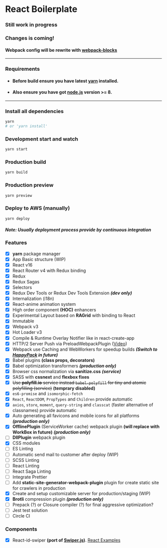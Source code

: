 # React Boilerplate

### Still work in progress

### Changes is coming!
#### Webpack config will be rewrite with [webpack-blocks](https://github.com/andywer/webpack-blocks)

---

### Requirements

- #### Before build ensure you have latest **[yarn](https://yarnpkg.com/lang/en/docs/install/#mac-tab)** installed.
- #### Also ensure you have got **[node.js](https://nodejs.org/en/download/current)** version >= 8.

---

### Install all dependencies

```bash
yarn
# or 'yarn install'
```

### Development start and watch

```bash
yarn start
```

### Production build

```bash
yarn build
```

### Production preview

```bash
yarn preview
```

### Deploy to AWS (manually)

```bash
yarn deploy
```

#### ***Note: Usually deployment process provide by continuous integration***

### Features

- [x] **yarn** package manager
- [x] App Basic structure (WIP)
- [x] React v16
- [x] React Router v4 with Redux binding
- [x] Redux
- [x] Redux Sagas
- [x] Selectors
- [x] Redux Dev Tools or Redux Dev Tools Extension ***(dev only)***
- [x] Internalization (i18n)
- [x] React-anime animation system
- [x] High order component **(HOC)** enhancers
- [x] Experimental Layout based on **RAGrid** with binding to React
- [x] Immutable
- [x] Webpack v3
- [x] Hot Loader v3
- [x] Compile & Runtime Overlay Notifier like in react-create-app
- [x] HTTP/2 Server Push via PreloadWebpackPlugin ([Video](https://www.youtube.com/watch?time_continue=11&v=nje_VEA05OI))
- [x] Webpack use Caching and WebWorkers for speedup builds ***(Switch to [HappyPack](https://github.com/amireh/happypack) in future)***
- [x] Babel plugins **(class props, decorators)**
- [x] Babel optimization transformers ***(production only)***
- [x] Browser css normalization via **sanitize.css** ***(service)***
- [x] SASS with **cssnext** and **flexbox fixes**
- [x] ~~Use **polyfill.io** service instead ```babel-polyfill``` for tiny and atomic polyfilling (service)~~ **(temprary disabled)**
- [x] `es6-promise` and `isomorphic-fetch`
- [x] `React`, `ReactDOM`, `PropTypes` and `Children` provide automatic
- [x] `axios`, `store`, `moment`, `query-string` and `classcat` (faster alternative of classnames) provide automatic
- [x] Auto generating all favicons and mobile icons for all platforms ***(production only)***
- [x] **OfflinePlugin** (ServiceWorker cache) webpack plugin **(will replace with WorkBox in future)** ***(production only)***
- [ ] **DllPlugin** webpack plugin
- [x] CSS modules
- [ ] ES Linting
- [ ] Automatic send mail to customer after deploy (WIP)
- [ ] SCSS Linting
- [ ] React Linting
- [ ] React Saga Linting
- [ ] Integrate Prettier
- [ ] Add **static-site-generator-webpack-plugin** plugin for create static site for crawlers in production
- [x] Create and setup customizable server for production/staging (WIP)
- [x] **Brotli** compression plugin ***(production only)***
- [ ] Prepack (?) or Closure compiler (?) for final aggressive optimization?
- [ ] Jest test solution
- [ ] Circle CI

### Components
- [x] React-id-swiper **(port of [Swiper.js](http://idangero.us/swiper/demos))**. [React Examples](http://kidjp85.github.io/react-id-swiper/)
